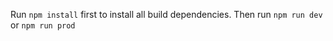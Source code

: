 Run ```npm install``` first to install all build dependencies.
Then run ```npm run dev``` or ```npm run prod```
